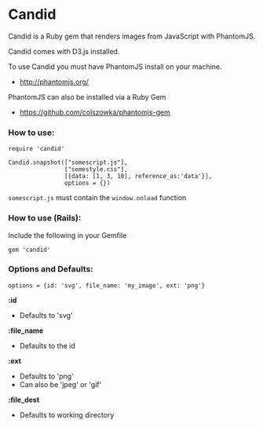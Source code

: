 
# Candid

Candid is a Ruby gem that renders images from JavaScript with PhantomJS.

Candid comes with D3.js installed.

To use Candid you must have PhantomJS install on your machine.

- http://phantomjs.org/

PhantomJS can also be installed via a Ruby Gem 

- https://github.com/colszowka/phantomjs-gem


### How to use:

```
require 'candid'

Candid.snapshot(["somescript.js"], 
                ["somestyle.css"], 
                [{data: [1, 3, 10], reference_as:'data'}], 
                options = {})
```

`somescript.js` must contain the `window.onload` function

    
### How to use (Rails):

Include the following in your Gemfile

`gem 'candid'`

### Options and Defaults:

`options = {id: 'svg', file_name: 'my_image', ext: 'png'}`

**:id**

- Defaults to 'svg'
  
**:file_name**

- Defaults to the id
  
**:ext**

- Defaults to 'png'
- Can also be 'jpeg' or 'gif'

**:file_dest**

- Defaults to working directory


